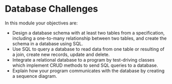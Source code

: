# Database Challenges

In this module your objectives are:

* Design a database schema with at least two tables from a specification, including a one-to-many relationship between two tables, and create the schema in a database using SQL.
* Use SQL to query a database to read data from one table or resulting of a join, create new records, update and delete.
* Integrate a relational database to a program by test-driving classes which implement CRUD methods to send SQL queries to a database.
* Explain how your program communicates with the database by creating a sequence diagram.



